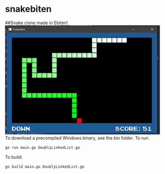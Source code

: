# snakebiten
##Snake clone made in Ebiten!
![Gameplay Demo](demo/demo.gif)
To download a precompiled Windows binary, see the bin folder.
To run:
```bash
go run main.go DoublyLinkedList.go
```
To build:
```bash
go build main.go DoublyLinkedList.go
```
